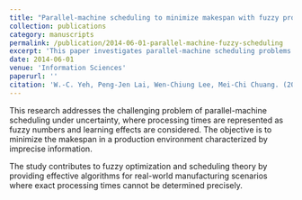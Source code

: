 ```yaml
---
title: "Parallel-machine scheduling to minimize makespan with fuzzy processing times and learning effects"
collection: publications
category: manuscripts
permalink: /publication/2014-06-01-parallel-machine-fuzzy-scheduling
excerpt: 'This paper investigates parallel-machine scheduling problems under uncertainty with fuzzy processing times and learning effects.'
date: 2014-06-01
venue: 'Information Sciences'
paperurl: ''
citation: 'W.-C. Yeh, Peng-Jen Lai, Wen-Chiung Lee, Mei-Chi Chuang. (2014). &quot;Parallel-machine scheduling to minimize makespan with fuzzy processing times and learning effects.&quot; <i>Information Sciences</i>. 269 (June 2014) 142–158.'
---
```


This research addresses the challenging problem of parallel-machine scheduling under uncertainty, where processing times are represented as fuzzy numbers and learning effects are considered. The objective is to minimize the makespan in a production environment characterized by imprecise information.

The study contributes to fuzzy optimization and scheduling theory by providing effective algorithms for real-world manufacturing scenarios where exact processing times cannot be determined precisely.
